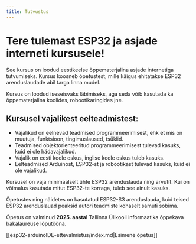 ```yaml
---
title: Tutvustus
---
```

# Tere tulemast ESP32 ja asjade interneti kursusele!

See kursus on loodud eestikeelse õppematerjalina asjade internetiga tutvumiseks. Kursus koosneb õpetustest, mille käigus ehitatakse ESP32 arenduslaudade abil targa linna mudel.

Kursus on loodud iseseisvaks läbimiseks, aga seda võib kasutada ka õppematerjalina koolides, robootikaringides jne.

## Kursusel vajalikest eelteadmistest:

- Vajalikud on eelnevad teadmised programmeerimisest, ehk et mis on muutuja, funktsioon, tingimuslaused, tsüklid.
- Teadmised objektorienteeritud programmeerimisest tulevad kasuks, kuid ei ole hädavajalikud.
- Vajalik on eesti keele oskus, inglise keele oskus tuleb kasuks.
- Eelteadmised Arduinost, ESP32-st ja robootikast tulevad kasuks, kuid ei ole vajalikud.

Kursusel on vaja minimaalselt ühte ESP32 arenduslauda ning arvutit. Kui on võimalus kasutada mitut ESP32-te korraga, tuleb see ainult kasuks.

Õpetustes ning näidetes on kasutatud ESP32-S3 arenduslauda, kuid teised ESP32 arenduslauad peaksid autori teadmiste kohaselt samuti sobima.

Õpetus on valminud **2025. aastal** Tallinna Ülikooli informaatika õppekava bakalaureuse lõputööna.

[[esp32-arduinoIDE-ettevalmistus/index.md|Esimene õpetus]]
